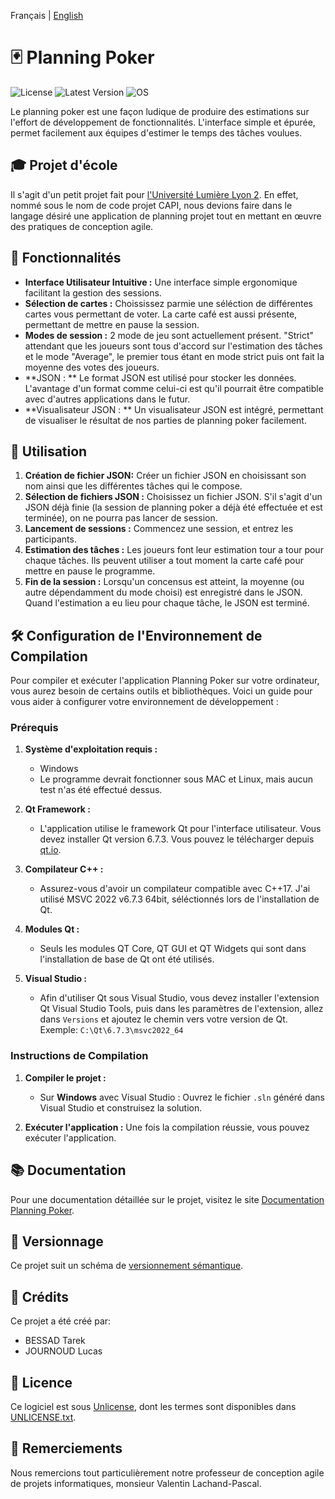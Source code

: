 Français | [English](README.md)

# 🃏 **Planning Poker**
![License](https://img.shields.io/badge/License-UNLICENSE-red) ![Latest Version](https://img.shields.io/badge/Version-1.0.0-blue) ![OS](https://img.shields.io/badge/OS-Windows%2FmacOS%2FLinux-green)

Le planning poker est une façon ludique de produire des estimations sur l'effort de développement de fonctionnalités. L'interface simple et épurée, permet facilement aux équipes d'estimer le temps des tâches voulues.

## 🎓 Projet d'école

Il s'agit d'un petit projet fait pour [l'Université Lumière Lyon 2](https://www.univ-lyon2.fr/).
En effet, nommé sous le nom de code projet CAPI, nous devions faire dans le langage désiré une application de planning projet tout en mettant en œuvre des pratiques de conception agile.

## 🔧 Fonctionnalités

- **Interface Utilisateur Intuitive :** Une interface simple ergonomique facilitant la gestion des sessions.
- **Sélection de cartes :** Choississez parmie une séléction de différentes cartes vous permettant de voter. La carte café est aussi présente, permettant de mettre en pause la session.
- **Modes de session :** 2 mode de jeu sont actuellement présent. "Strict" attendant que les joueurs sont tous d'accord sur l'estimation des tâches et le mode "Average", le premier tous étant en mode strict puis ont fait la moyenne des votes des joueurs.
- **JSON : ** Le format JSON est utilisé pour stocker les données. L'avantage d'un format comme celui-ci est qu'il pourrait être compatible avec d'autres applications dans le futur.
- **Visualisateur JSON : ** Un visualisateur JSON est intégré, permettant de visualiser le résultat de nos parties de planning poker facilement.

## 🚀 Utilisation

1. **Création de fichier JSON:** Créer un fichier JSON en choisissant son nom ainsi que les différentes tâches qui le compose.
2. **Sélection de fichiers JSON :** Choisissez un fichier JSON. S'il s'agit d'un JSON déjà finie (la session de planning poker a déjà été effectuée et est terminée), on ne pourra pas lancer de session.
3. **Lancement de sessions :** Commencez une session, et entrez les participants.
4. **Estimation des tâches :** Les joueurs font leur estimation tour a tour pour chaque tâches. Ils peuvent utiliser a tout moment la carte café pour mettre en pause le programme.
5. **Fin de la session :** Lorsqu'un concensus est atteint, la moyenne (ou autre dépendamment du mode choisi) est enregistré dans le JSON. Quand l'estimation a eu lieu pour chaque tâche, le JSON est terminé.

## 🛠️ Configuration de l'Environnement de Compilation

Pour compiler et exécuter l'application Planning Poker sur votre ordinateur, vous aurez besoin de certains outils et bibliothèques. Voici un guide pour vous aider à configurer votre environnement de développement :

### Prérequis

1. **Système d'exploitation requis :**
   - Windows
   - Le programme devrait fonctionner sous MAC et Linux, mais aucun test n'as été effectué dessus.

2. **Qt Framework :**
   - L'application utilise le framework Qt pour l'interface utilisateur. Vous devez installer Qt version 6.7.3. Vous pouvez le télécharger depuis [qt.io](https://www.qt.io/download).

3. **Compilateur C++ :**
   - Assurez-vous d'avoir un compilateur compatible avec C++17.
     J'ai utilisé MSVC 2022 v6.7.3 64bit, séléctionnés lors de l'installation de Qt.

4. **Modules Qt :**
   - Seuls les modules QT Core, QT GUI et QT Widgets qui sont dans l'installation de base de Qt ont été utilisés.

5. **Visual Studio :**
   - Afin d'utiliser Qt sous Visual Studio, vous devez installer l'extension Qt Visual Studio Tools, puis dans les paramètres de l'extension, allez dans `Versions` et ajoutez le chemin vers votre version de Qt. Exemple: `C:\Qt\6.7.3\msvc2022_64`

### Instructions de Compilation
1. **Compiler le projet :**
   - Sur **Windows** avec Visual Studio :
     Ouvrez le fichier `.sln` généré dans Visual Studio et construisez la solution.

2. **Exécuter l'application :**
   Une fois la compilation réussie, vous pouvez exécuter l'application.

## 📚 Documentation
Pour une documentation détaillée sur le projet, visitez le site [Documentation Planning Poker](https://journoud-lucas.github.io/Planning-poker/html/index.html).

## 🔢 Versionnage

Ce projet suit un schéma de [versionnement sémantique](https://semver.org/).

## 🤝 Crédits
Ce projet a été créé par:
- BESSAD Tarek
- JOURNOUD Lucas

## 📄 Licence

Ce logiciel est sous [Unlicense](https://unlicense.org/), dont les termes sont disponibles dans [UNLICENSE.txt](UNLICENSE.txt).

## 📜 Remerciements

Nous remercions tout particulièrement notre professeur de conception agile de projets informatiques, monsieur Valentin Lachand-Pascal.
